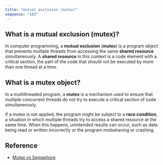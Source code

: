 ```yaml
---
title: "mutual exclusion (mutex)"
sequence: "103"
---
```


## What is a mutual exclusion (mutex)?

In computer programming, a **mutual exclusion** (**mutex**) is a program object
that prevents multiple threads from accessing the same **shared resource** simultaneously.
A **shared resource** in this context is a code element with a critical section,
the part of the code that should not be executed by more than one thread at a time.

## What is a mutex object?

In a multithreaded program, a **mutex** is a mechanism used to ensure that
multiple concurrent threads do not try to execute a critical section of code simultaneously.

If a mutex is not applied, the program might be subject to a **race condition**,
a situation in which multiple threads try to access a shared resource at the same time.
When this happens, unintended results can occur,
such as data being read or written incorrectly or the program misbehaving or crashing.

## Reference

- [Mutex vs Semaphore](https://www.geeksforgeeks.org/mutex-vs-semaphore/)


